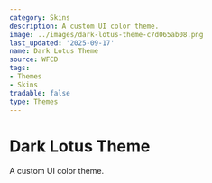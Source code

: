 ```yaml
---
category: Skins
description: A custom UI color theme.
image: ../images/dark-lotus-theme-c7d065ab08.png
last_updated: '2025-09-17'
name: Dark Lotus Theme
source: WFCD
tags:
- Themes
- Skins
tradable: false
type: Themes
---
```


# Dark Lotus Theme

A custom UI color theme.

